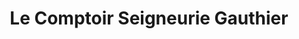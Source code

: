 ---
title: "Le Comptoir Seigneurie Gauthier"
url: /chenove/le-comptoir-seigneurie-gauthier/
shop: peinture
---